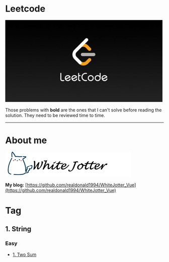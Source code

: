 # Leetcode 

![](https://raw.githubusercontent.com/realdonald1994/blog-resources/master/img/leetcode.jpeg)


Those problems with **bold** are the ones that I can't solve before reading the solution. They need to be
reviewed time to time.

---
# About me
![wjlogo.png](https://raw.githubusercontent.com/realdonald1994/blog-resources/master/img/blog.png)

**My blog:** [https://github.com/realdonald1994/WhiteJotter_Vue](https://github.com/realdonald1994/WhiteJotter_Vue)
# Tag
   ## 1. String
### Easy
- [1. Two Sum](./docs/notes/easy/1_Two_Sum.md)


